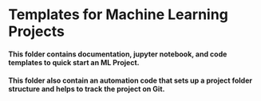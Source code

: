 # Templates for Machine Learning Projects

#### This folder contains documentation, jupyter notebook, and code templates to quick start an ML Project. 
#### This folder also contain an automation code that sets up a project folder structure and helps to track the project on Git.
